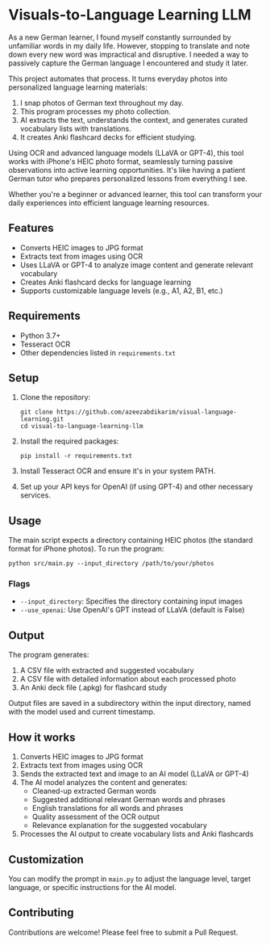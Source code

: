 # Visuals-to-Language Learning LLM

As a new German learner, I found myself constantly surrounded by unfamiliar words in my daily life. However, stopping to translate and note down every new word was impractical and disruptive. I needed a way to passively capture the German language I encountered and study it later.

This project automates that process. It turns everyday photos into personalized language learning materials:

1. I snap photos of German text throughout my day.
2. This program processes my photo collection.
3. AI extracts the text, understands the context, and generates curated vocabulary lists with translations.
4. It creates Anki flashcard decks for efficient studying.

Using OCR and advanced language models (LLaVA or GPT-4), this tool works with iPhone's HEIC photo format, seamlessly turning passive observations into active learning opportunities. It's like having a patient German tutor who prepares personalized lessons from everything I see.

Whether you're a beginner or advanced learner, this tool can transform your daily experiences into efficient language learning resources.

## Features

- Converts HEIC images to JPG format
- Extracts text from images using OCR
- Uses LLaVA or GPT-4 to analyze image content and generate relevant vocabulary
- Creates Anki flashcard decks for language learning
- Supports customizable language levels (e.g., A1, A2, B1, etc.)

## Requirements

- Python 3.7+
- Tesseract OCR
- Other dependencies listed in `requirements.txt`

## Setup

1. Clone the repository:
   ```
   git clone https://github.com/azeezabdikarim/visual-language-learning.git
   cd visual-to-language-learning-llm
   ```

2. Install the required packages:
   ```
   pip install -r requirements.txt
   ```

3. Install Tesseract OCR and ensure it's in your system PATH.

4. Set up your API keys for OpenAI (if using GPT-4) and other necessary services.

## Usage

The main script expects a directory containing HEIC photos (the standard format for iPhone photos). To run the program:

```
python src/main.py --input_directory /path/to/your/photos
```

### Flags

- `--input_directory`: Specifies the directory containing input images
- `--use_openai`: Use OpenAI's GPT instead of LLaVA (default is False)

## Output

The program generates:

1. A CSV file with extracted and suggested vocabulary
2. A CSV file with detailed information about each processed photo
3. An Anki deck file (.apkg) for flashcard study

Output files are saved in a subdirectory within the input directory, named with the model used and current timestamp.

## How it works

1. Converts HEIC images to JPG format
2. Extracts text from images using OCR
3. Sends the extracted text and image to an AI model (LLaVA or GPT-4)
4. The AI model analyzes the content and generates:
   - Cleaned-up extracted German words
   - Suggested additional relevant German words and phrases
   - English translations for all words and phrases
   - Quality assessment of the OCR output
   - Relevance explanation for the suggested vocabulary
5. Processes the AI output to create vocabulary lists and Anki flashcards

## Customization

You can modify the prompt in `main.py` to adjust the language level, target language, or specific instructions for the AI model.

## Contributing

Contributions are welcome! Please feel free to submit a Pull Request.
